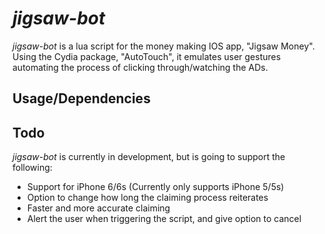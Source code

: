 # _jigsaw-bot_
_jigsaw-bot_ is a lua script for the money making IOS app, "Jigsaw Money". Using the Cydia package, "AutoTouch", it emulates user gestures
automating the process of clicking through/watching the ADs.

## Usage/Dependencies

## Todo
_jigsaw-bot_ is currently in development, but is going to support the following:
* Support for iPhone 6/6s (Currently only supports iPhone 5/5s)
* Option to change how long the claiming process reiterates
* Faster and more accurate claiming
* Alert the user when triggering the script, and give option to cancel
